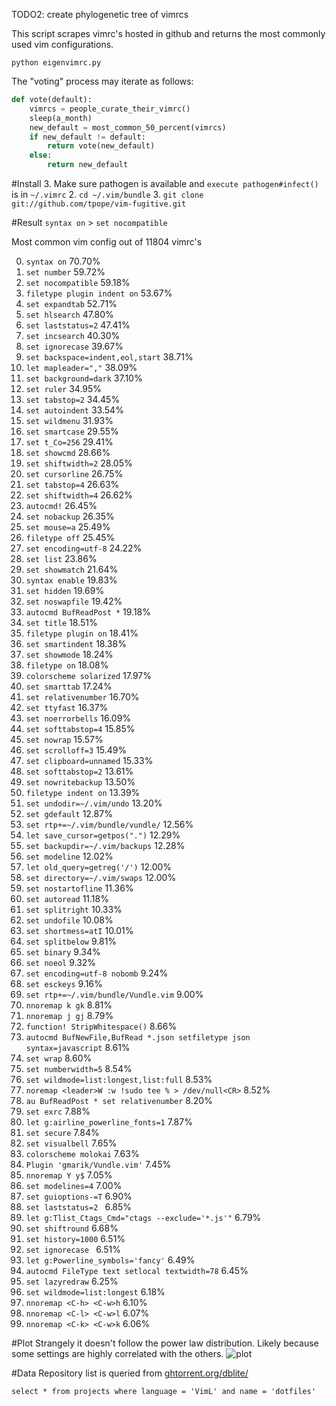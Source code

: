 TODO2: create phylogenetic tree of vimrcs

This script scrapes vimrc's hosted in github and returns the most commonly used vim configurations.

```python eigenvimrc.py```

The "voting" process may iterate as follows:

```python
def vote(default):
    vimrcs = people_curate_their_vimrc()
    sleep(a_month)
    new_default = most_common_50_percent(vimrcs)
    if new_default != default:
        return vote(new_default)
    else:
        return new_default
```

#Install
3. Make sure pathogen is available and ```execute pathogen#infect()``` is in ```~/.vimrc```
2. ```cd ~/.vim/bundle```
3. ```git clone git://github.com/tpope/vim-fugitive.git```

#Result
```syntax on``` > ```set nocompatible```

Most common vim config out of 11804 vimrc's

0. ```syntax on``` 70.70%
1. ```set number``` 59.72%
2. ```set nocompatible``` 59.18%
3. ```filetype plugin indent on``` 53.67%
4. ```set expandtab``` 52.71%
5. ```set hlsearch``` 47.80%
6. ```set laststatus=2``` 47.41%
7. ```set incsearch``` 40.30%
8. ```set ignorecase``` 39.67%
9. ```set backspace=indent,eol,start``` 38.71%
10. ```let mapleader=","``` 38.09%
11. ```set background=dark``` 37.10%
12. ```set ruler``` 34.95%
13. ```set tabstop=2``` 34.45%
14. ```set autoindent``` 33.54%
15. ```set wildmenu``` 31.93%
16. ```set smartcase``` 29.55%
17. ```set t_Co=256``` 29.41%
18. ```set showcmd``` 28.66%
19. ```set shiftwidth=2``` 28.05%
20. ```set cursorline``` 26.75%
21. ```set tabstop=4``` 26.63%
22. ```set shiftwidth=4``` 26.62%
23. ```autocmd!``` 26.45%
24. ```set nobackup``` 26.35%
25. ```set mouse=a``` 25.49%
26. ```filetype off``` 25.45%
27. ```set encoding=utf-8``` 24.22%
28. ```set list``` 23.86%
29. ```set showmatch``` 21.64%
30. ```syntax enable``` 19.83%
31. ```set hidden``` 19.69%
32. ```set noswapfile``` 19.42%
33. ```autocmd BufReadPost *``` 19.18%
34. ```set title``` 18.51%
35. ```filetype plugin on``` 18.41%
36. ```set smartindent``` 18.38%
37. ```set showmode``` 18.24%
38. ```filetype on``` 18.08%
39. ```colorscheme solarized``` 17.97%
40. ```set smarttab``` 17.24%
41. ```set relativenumber``` 16.70%
42. ```set ttyfast``` 16.37%
43. ```set noerrorbells``` 16.09%
44. ```set softtabstop=4``` 15.85%
45. ```set nowrap``` 15.57%
46. ```set scrolloff=3``` 15.49%
47. ```set clipboard=unnamed``` 15.33%
48. ```set softtabstop=2``` 13.61%
49. ```set nowritebackup``` 13.50%
50. ```filetype indent on``` 13.39%
51. ```set undodir=~/.vim/undo``` 13.20%
52. ```set gdefault``` 12.87%
53. ```set rtp+=~/.vim/bundle/vundle/``` 12.56%
54. ```let save_cursor=getpos(".")``` 12.29%
55. ```set backupdir=~/.vim/backups``` 12.28%
56. ```set modeline``` 12.02%
57. ```let old_query=getreg('/')``` 12.00%
58. ```set directory=~/.vim/swaps``` 12.00%
59. ```set nostartofline``` 11.36%
60. ```set autoread``` 11.18%
61. ```set splitright``` 10.33%
62. ```set undofile``` 10.08%
63. ```set shortmess=atI``` 10.01%
64. ```set splitbelow``` 9.81%
65. ```set binary``` 9.34%
66. ```set noeol``` 9.32%
67. ```set encoding=utf-8 nobomb``` 9.24%
68. ```set esckeys``` 9.16%
69. ```set rtp+=~/.vim/bundle/Vundle.vim``` 9.00%
70. ```nnoremap k gk``` 8.81%
71. ```nnoremap j gj``` 8.79%
72. ```function! StripWhitespace()``` 8.66%
73. ```autocmd BufNewFile,BufRead *.json setfiletype json syntax=javascript``` 8.61%
74. ```set wrap``` 8.60%
75. ```set numberwidth=5``` 8.54%
76. ```set wildmode=list:longest,list:full``` 8.53%
77. ```noremap <leader>W :w !sudo tee % > /dev/null<CR>``` 8.52%
78. ```au BufReadPost * set relativenumber``` 8.20%
79. ```set exrc``` 7.88%
80. ```let g:airline_powerline_fonts=1``` 7.87%
81. ```set secure``` 7.84%
82. ```set visualbell``` 7.65%
83. ```colorscheme molokai``` 7.63%
84. ```Plugin 'gmarik/Vundle.vim'``` 7.45%
85. ```nnoremap Y y$``` 7.05%
86. ```set modelines=4``` 7.00%
87. ```set guioptions-=T``` 6.90%
88. ```set laststatus=2 ``` 6.85%
89. ```let g:Tlist_Ctags_Cmd="ctags --exclude='*.js'"``` 6.79%
90. ```set shiftround``` 6.68%
91. ```set history=1000``` 6.51%
92. ```set ignorecase ``` 6.51%
93. ```let g:Powerline_symbols='fancy'``` 6.49%
94. ```autocmd FileType text setlocal textwidth=78``` 6.45%
95. ```set lazyredraw``` 6.25%
96. ```set wildmode=list:longest``` 6.18%
97. ```nnoremap <C-h> <C-w>h``` 6.10%
98. ```nnoremap <C-l> <C-w>l``` 6.07%
99. ```nnoremap <C-k> <C-w>k``` 6.06%


#Plot
Strangely it doesn't follow the power law distribution. Likely because some settings are highly correlated with the others.
![plot](fig.png)

#Data
Repository list is queried from [ghtorrent.org/dblite/](ghtorrent.org/dblite/)

```select * from projects where language = 'VimL' and name = 'dotfiles'```
